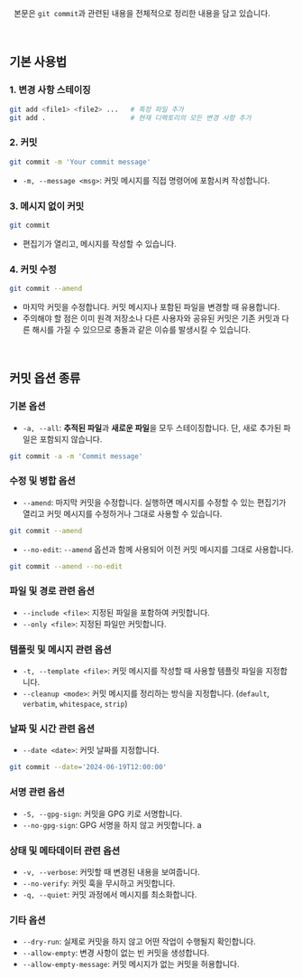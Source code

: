 
&nbsp;&nbsp;본문은 `git commit`과 관련된 내용을 전체적으로 정리한 내용을 담고 있습니다.

<br>

## 기본 사용법

### 1. 변경 사항 스테이징

```sh
git add <file1> <file2> ...   # 특정 파일 추가
git add .                     # 현재 디렉토리의 모든 변경 사항 추가
```

### 2. 커밋

```sh
git commit -m 'Your commit message'
```

- `-m, --message <msg>`: 커밋 메시지를 직접 명령어에 포함시켜 작성합니다.

### 3. 메시지 없이 커밋

```sh
git commit
```

- 편집기가 열리고, 메시지를 작성할 수 있습니다.

### 4. 커밋 수정

```sh
git commit --amend
```

- 마지막 커밋을 수정합니다. 커밋 메시지나 포함된 파일을 변경할 때 유용합니다.
- 주의해야 할 점은 이미 원격 저장소나 다른 사용자와 공유된 커밋은 기존 커밋과 다른 해시를 가질 수 있으므로 충돌과 같은 이슈를 발생시킬 수 있습니다.

<br>

## 커밋 옵션 종류

### 기본 옵션

- `-a, --all`: **추적된 파일**과 **새로운 파일**을 모두 스테이징합니다. 단, 새로 추가된 파일은 포함되지 않습니다.

```sh
git commit -a -m 'Commit message'
```

### 수정 및 병합 옵션

- `--amend`: 마지막 커밋을 수정합니다. 실행하면 메시지를 수정할 수 있는 편집기가 열리고 커밋 메시지를 수정하거나 그대로 사용할 수 있습니다.

```sh
git commit --amend
```

- `--no-edit`: `--amend` 옵션과 함께 사용되어 이전 커밋 메시지를 그대로 사용합니다.

```sh
git commit --amend --no-edit
```

### 파일 및 경로 관련 옵션


- `--include <file>`: 지정된 파일을 포함하여 커밋합니다.
- `--only <file>`: 지정된 파일만 커밋합니다.

### 템플릿 및 메시지 관련 옵션

- `-t, --template <file>`: 커밋 메시지를 작성할 때 사용할 템플릿 파일을 지정합니다.
- `--cleanup <mode>`: 커밋 메시지를 정리하는 방식을 지정합니다. (`default`, `verbatim`, `whitespace`, `strip`)

### 날짜 및 시간 관련 옵션

- `--date <date>`: 커밋 날짜를 지정합니다.

```sh
git commit --date='2024-06-19T12:00:00'
```

### 서명 관련 옵션

- `-S, --gpg-sign`: 커밋을 GPG 키로 서명합니다.
- `--no-gpg-sign`: GPG 서명을 하지 않고 커밋합니다.
a
### 상태 및 메타데이터 관련 옵션

- `-v, --verbose`: 커밋할 때 변경된 내용을 보여줍니다.
- `--no-verify`: 커밋 훅을 무시하고 커밋합니다.
- `-q, --quiet`: 커밋 과정에서 메시지를 최소화합니다.

### 기타 옵션

- `--dry-run`: 실제로 커밋을 하지 않고 어떤 작업이 수행될지 확인합니다.
- `--allow-empty`: 변경 사항이 없는 빈 커밋을 생성합니다.
- `--allow-empty-message`: 커밋 메시지가 없는 커밋을 허용합니다.

<br>

